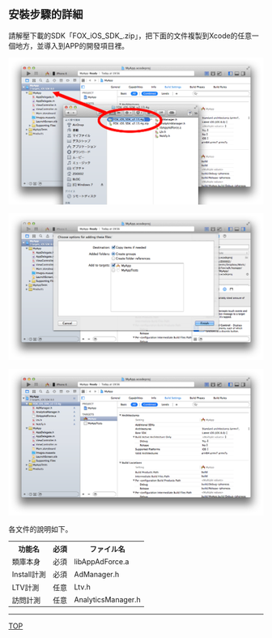 ## 安裝步驟的詳細

請解壓下載的SDK「FOX_iOS_SDK_<version>.zip」，把下面的文件複製到Xcode的任意一個地方，並導入到APP的開發項目裡。

![安裝01](./img01.png)

![安裝02](./img02.png)

![安裝03](./img03.png)

各文件的說明如下。

<table>
<tr><th>功能名</th><th>必須</th><th>ファイル名</th></tr>
<tr><td>類庫本身</td><td>必須</td><td>libAppAdForce.a</td></tr>
<tr><td>Install計測</td><td>必須</td><td>AdManager.h</td></tr>
<tr><td>LTV計測</td><td>任意</td><td>Ltv.h</td></tr>
<tr><td>訪問計測</td><td>任意</td><td>AnalyticsManager.h</td></tr>
</table>

---
[TOP](/lang/tw/README.md)
